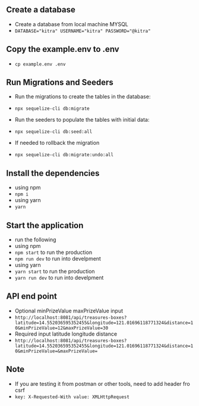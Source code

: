 ## Create a database

- Create a database from local machine MYSQL
- `DATABASE="kitra" USERNAME="kitra" PASSWORD="@kitra"`

## Copy the example.env to .env

- `cp example.env .env`

## Run Migrations and Seeders

- Run the migrations to create the tables in the database:
- `npx sequelize-cli db:migrate`

- Run the seeders to populate the tables with initial data:
- `npx sequelize-cli db:seed:all`

- If needed to rollback the migration
- `npx sequelize-cli db:migrate:undo:all`

## Install the dependencies

- using npm
- `npm i`
- using yarn
- `yarn`

## Start the application

- run the following
- using npm
- `npm start` to run the production
- `npm run dev` to run into develpment
- using yarn
- `yarn start` to run the production
- `yarn run dev` to run into develpment

## API end point

- Optional minPrizeValue maxPrizeValue input
- `http://localhost:8081/api/treasures-boxes?latitude=14.552036595352455&longitude=121.01696118771324&distance=10&minPrizeValue=12&maxPrizeValue=30`
- Required input latitude longitude distance
- `http://localhost:8081/api/treasures-boxes?latitude=14.552036595352455&longitude=121.01696118771324&distance=10&minPrizeValue=&maxPrizeValue=`

## Note

- If you are testing it from postman or other tools, need to add header fro csrf
- `key: X-Requested-With value: XMLHttpRequest`
